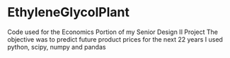 # EthyleneGlycolPlant

Code used for the Economics Portion of my Senior Design II Project
The objective was to predict future product prices for the next 22 years
I used python, scipy, numpy and pandas
